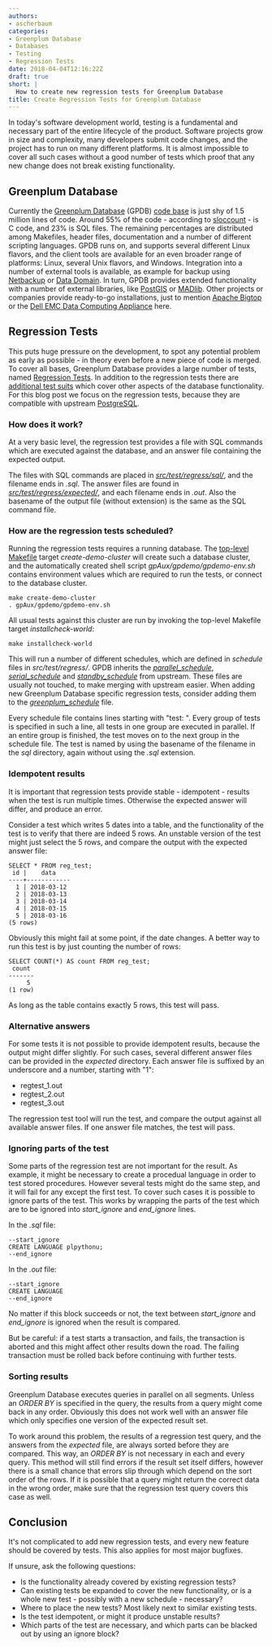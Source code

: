 ```yaml
---
authors:
- ascherbaum
categories:
- Greenplum Database
- Databases
- Testing
- Regression Tests
date: 2018-04-04T12:16:22Z
draft: true
short: |
  How to create new regression tests for Greenplum Database
title: Create Regression Tests for Greenplum Database
---
```


In today's software development world, testing is a fundamental and necessary part of the entire lifecycle of the product. Software projects grow in size and complexity, many developers submit code changes, and the project has to run on many different platforms. It is almost impossible to cover all such cases without a good number of tests which proof that any new change does not break existing functionality.

## Greenplum Database

Currently the [Greenplum Database](https://greenplum.org/) (GPDB) [code base](https://github.com/greenplum-db/gpdb) is just shy of 1.5 million lines of code. Around 55% of the code - according to [sloccount](https://www.dwheeler.com/sloccount/) - is C code, and 23% is SQL files. The remaining percentages are distributed among Makefiles, header files, documentation and a number of different scripting languages. GPDB runs on, and supports several different Linux flavors, and the client tools are available for an even broader range of platforms: Linux, several Unix flavors, and Windows. Integration into a number of external tools is available, as example for backup using [Netbackup](https://en.wikipedia.org/wiki/NetBackup) or [Data Domain](https://en.wikipedia.org/wiki/Dell_EMC_Data_Domain). In turn, GPDB provides extended functionality with a number of external libraries, like [PostGIS](https://postgis.net/) or [MADlib](https://pivotal.io/madlib). Other projects or companies provide ready-to-go installations, just to mention [Apache Bigtop](http://bigtop.apache.org/) or the [Dell EMC Data Computing Appliance](https://pivotal.io/emc-dca) here.


## Regression Tests

This puts huge pressure on the development, to spot any potential problem as early as possible - in theory even before a new piece of code is merged. To cover all bases, Greenplum Database provides a large number of tests, named [Regression Tests](https://github.com/greenplum-db/gpdb/tree/master/src/test/regress). In addition to the regression tests there are [additional test suits](https://github.com/greenplum-db/gpdb/tree/master/src/test) which cover other aspects of the database functionality. For this blog post we focus on the regression tests, because they are compatible with upstream [PostgreSQL](https://www.postgresql.org/).


### How does it work?

At a very basic level, the regression test provides a file with SQL commands which are executed against the database, and an answer file containing the expected output.

The files with SQL commands are placed in *[src/test/regress/sql/](https://github.com/greenplum-db/gpdb/tree/master/src/test/regress/sql)*, and the filename ends in *.sql*. The answer files are found in *[src/test/regress/expected/](https://github.com/greenplum-db/gpdb/tree/master/src/test/regress/expected)*, and each filename ends in *.out*. Also the basename of the output file (without extension) is the same as the SQL command file.


### How are the regression tests scheduled?

Running the regression tests requires a running database. The [top-level Makefile](https://github.com/greenplum-db/gpdb/blob/master/Makefile) target *create-demo-cluster* will create such a database cluster, and the automatically created shell script *gpAux/gpdemo/gpdemo-env.sh* contains environment values which are required to run the tests, or connect to the database cluster.

```
make create-demo-cluster
. gpAux/gpdemo/gpdemo-env.sh
```

All usual tests against this cluster are run by invoking the top-level Makefile target *installcheck-world*:

```
make installcheck-world
```

This will run a number of different schedules, which are defined in *schedule* files in *src/test/regress/*. GPDB inherits the *[parallel_schedule](https://github.com/greenplum-db/gpdb/blob/master/src/test/regress/parallel_schedule)*, *[serial_schedule](https://github.com/greenplum-db/gpdb/blob/master/src/test/regress/serial_schedule)* and *[standby_schedule](https://github.com/greenplum-db/gpdb/blob/master/src/test/regress/standby_schedule)* from upstream. These files are usually not touched, to make merging with upstream easier. When adding new Greenplum Database specific regression tests, consider adding them to the *[greenplum_schedule](https://github.com/greenplum-db/gpdb/blob/master/src/test/regress/greenplum_schedule)* file.

Every schedule file contains lines starting with "test: ". Every group of tests is specified in such a line, all tests in one group are executed in parallel. If an entire group is finished, the test moves on to the next group in the schedule file. The test is named by using the basename of the filename in the *sql* directory, again without using the *.sql* extension.


### Idempotent results

It is important that regression tests provide stable - idempotent - results when the test is run multiple times. Otherwise the expected answer will differ, and produce an error.

Consider a test which writes 5 dates into a table, and the functionality of the test is to verify that there are indeed 5 rows. An unstable version of the test might just select the 5 rows, and compare the output with the expected answer file:

```
SELECT * FROM reg_test;
 id |    data
----+------------
  1 | 2018-03-12
  2 | 2018-03-13
  3 | 2018-03-14
  4 | 2018-03-15
  5 | 2018-03-16
(5 rows)
```

Obviously this might fail at some point, if the date changes. A better way to run this test is by just counting the number of rows:

```
SELECT COUNT(*) AS count FROM reg_test;
 count
-------
     5
(1 row)
```

As long as the table contains exactly 5 rows, this test will pass.


### Alternative answers

For some tests it is not possible to provide idempotent results, because the output might differ slightly. For such cases, several different answer files can be provided in the *expected* directory. Each answer file is suffixed by an underscore and a number, starting with "1":

- regtest_1.out
- regtest_2.out
- regtest_3.out

The regression test tool will run the test, and compare the output against all available answer files. If one answer file matches, the test will pass.


### Ignoring parts of the test

Some parts of the regression test are not important for the result. As example, it might be necessary to create a procedual language in order to test stored procedures. However several tests might do the same step, and it will fail for any except the first test. To cover such cases it is possible to ignore parts of the test. This works by wrapping the parts of the test which are to be ignored into *start_ignore* and *end_ignore* lines.

In the *.sql* file:

```
--start_ignore
CREATE LANGUAGE plpythonu;
--end_ignore
```

In the *.out* file:

```
--start_ignore
CREATE LANGUAGE
--end_ignore
```

No matter if this block succeeds or not, the text between *start_ignore* and *end_ignore* is ignored when the result is compared.

But be careful: if a test starts a transaction, and fails, the transaction is aborted and this might affect other results down the road. The failing transaction must be rolled back before continuing with further tests.


### Sorting results

Greenplum Database executes queries in parallel on all segments. Unless an *ORDER BY* is specified in the query, the results from a query might come back in any order. Obviously this does not work well with an answer file which only specifies one version of the expected result set.

To work around this problem, the results of a regression test query, and the answers from the *expected* file, are always sorted before they are compared. This way, an *ORDER BY* is not necessary in each and every query. This method will still find errors if the result set itself differs, however there is a small chance that errors slip through which depend on the sort order of the rows. If it is possible that a query might return the correct data in the wrong order, make sure that the regression test query covers this case as well.



## Conclusion

It's not complicated to add new regression tests, and every new feature should be covered by tests. This also applies for most major bugfixes.

If unsure, ask the following questions:

* Is the functionality already covered by existing regression tests?
* Can existing tests be expanded to cover the new functionality, or is a whole new test - possibly with a new schedule - necessary?
* Where to place the new tests? Most likely next to similar existing tests.
* Is the test idempotent, or might it produce unstable results?
* Which parts of the test are necessary, and which parts can be blacked out by using an ignore block?
